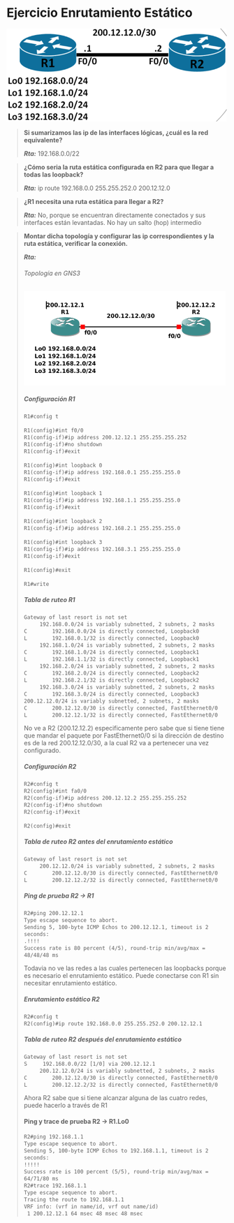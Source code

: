 # Ejercicio Enrutamiento Estático
![Loops](Loopbacks.png)
>**Si sumarizamos las ip de las interfaces lógicas, ¿cuál es la red equivalente?**
>
>***Rta:*** 192.168.0.0/22

>**¿Cómo seria la ruta estática configurada en R2 para que llegar a todas las loopback?**
>
>***Rta:*** ip route 192.168.0.0 255.255.252.0 200.12.12.0

> **¿R1 necesita una ruta estática para llegar a R2?**
>
>***Rta:*** No, porque se encuentran directamente conectados y sus interfaces están levantadas. No hay un salto (hop) intermedio

>**Montar dicha topología y configurar las ip correspondientes y la ruta estática, verificar la conexión.**
>
>***Rta:***
> ###### Topología en GNS3
>![Topo-gns3](topo_sr_gns3.png)
> ##### Configuración R1
>```
>R1#config t
>
>R1(config)#int f0/0
>R1(config-if)#ip address 200.12.12.1 255.255.255.252
>R1(config-if)#no shutdown
>R1(config-if)#exit
>
>R1(config)#int loopback 0  
>R1(config-if)#ip address 192.168.0.1 255.255.255.0
>R1(config-if)#exit
>
>R1(config)#int loopback 1
>R1(config-if)#ip address 192.168.1.1 255.255.255.0
>R1(config-if)#exit
>
>R1(config)#int loopback 2
>R1(config-if)#ip address 192.168.2.1 255.255.255.0
>
>R1(config)#int loopback 3
>R1(config-if)#ip address 192.168.3.1 255.255.255.0
>R1(config-if)#exit
>
>R1(config)#exit
>
>R1#write
>```
> ##### Tabla de ruteo R1
>```
>Gateway of last resort is not set
>      192.168.0.0/24 is variably subnetted, 2 subnets, 2 masks
>C        192.168.0.0/24 is directly connected, Loopback0
>L        192.168.0.1/32 is directly connected, Loopback0
>      192.168.1.0/24 is variably subnetted, 2 subnets, 2 masks
>C        192.168.1.0/24 is directly connected, Loopback1
>L        192.168.1.1/32 is directly connected, Loopback1
>      192.168.2.0/24 is variably subnetted, 2 subnets, 2 masks
>C        192.168.2.0/24 is directly connected, Loopback2
>L        192.168.2.1/32 is directly connected, Loopback2
>      192.168.3.0/24 is variably subnetted, 2 subnets, 2 masks
>C        192.168.3.0/24 is directly connected, Loopback3
>200.12.12.0/24 is variably subnetted, 2 subnets, 2 masks
>C        200.12.12.0/30 is directly connected, FastEthernet0/0
>L        200.12.12.1/32 is directly connected, FastEthernet0/0
>```
>No ve a R2 (200.12.12.2) especificamente pero sabe que si tiene tiene que mandar el paquete por FastEthernet0/0 si la dirección de destino es de la red 200.12.12.0/30, a la cual R2 va a pertenecer una vez configurado.
>##### Configuración R2
>```
>R2#config t
>R2(config)#int fa0/0
>R2(config-if)#ip address 200.12.12.2 255.255.255.252
>R2(config-if)#no shutdown
>R2(config-if)#exit
>
>R2(config)#exit
>```
>##### Tabla de ruteo R2 antes del enrutamiento estático
>```
>Gateway of last resort is not set
>      200.12.12.0/24 is variably subnetted, 2 subnets, 2 masks
>C        200.12.12.0/30 is directly connected, FastEthernet0/0
>L        200.12.12.2/32 is directly connected, FastEthernet0/0
>```
>##### Ping de prueba R2 → R1
>```
>R2#ping 200.12.12.1
>Type escape sequence to abort.
>Sending 5, 100-byte ICMP Echos to 200.12.12.1, timeout is 2 seconds:
>.!!!!
>Success rate is 80 percent (4/5), round-trip min/avg/max = 48/48/48 ms
>```
>Todavia no ve las redes a las cuales pertenecen las loopbacks porque es necesario el enrutamiento estático. Puede conectarse con R1 sin necesitar enrutamiento estático.
>##### Enrutamiento estático R2
>```
>R2#config t
>R2(config)#ip route 192.168.0.0 255.255.252.0 200.12.12.1
>```
>##### Tabla de ruteo R2 después del enrutamiento estático
>```
>Gateway of last resort is not set
>S     192.168.0.0/22 [1/0] via 200.12.12.1
>      200.12.12.0/24 is variably subnetted, 2 subnets, 2 masks
>C        200.12.12.0/30 is directly connected, FastEthernet0/0
>L        200.12.12.2/32 is directly connected, FastEthernet0/0
>```
>Ahora R2 sabe que si tiene alcanzar alguna de las cuatro redes, puede hacerlo a través de R1
>#### Ping y trace de prueba R2 → R1.Lo0
>```
>R2#ping 192.168.1.1
>Type escape sequence to abort.
>Sending 5, 100-byte ICMP Echos to 192.168.1.1, timeout is 2 seconds:
>!!!!!
>Success rate is 100 percent (5/5), round-trip min/avg/max = 64/71/80 ms
>R2#trace 192.168.1.1
>Type escape sequence to abort.
>Tracing the route to 192.168.1.1
>VRF info: (vrf in name/id, vrf out name/id)
>  1 200.12.12.1 64 msec 48 msec 48 msec
>```
